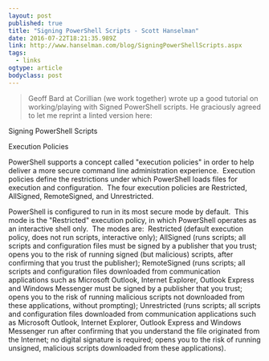 ```yaml
---
layout: post 
published: true 
title: "Signing PowerShell Scripts - Scott Hanselman" 
date: 2016-07-22T18:21:35.989Z 
link: http://www.hanselman.com/blog/SigningPowerShellScripts.aspx 
tags:
  - links
ogtype: article 
bodyclass: post 
---
```


> Geoff Bard at Corillian (we work together) wrote up a good tutorial on working/playing with Signed PowerShell scripts. He graciously agreed to let me reprint a linted version here:

Signing PowerShell Scripts

Execution Policies

PowerShell supports a concept called "execution policies" in order to help deliver a more secure command line administration experience.  Execution policies define the restrictions under which PowerShell loads files for execution and configuration.  The four execution policies are Restricted, AllSigned, RemoteSigned, and Unrestricted.

PowerShell is configured to run in its most secure mode by default.  This mode is the "Restricted" execution policy, in which PowerShell operates as an interactive shell only.  The modes are:  Restricted (default execution policy, does not run scripts, interactive only); AllSigned (runs scripts; all scripts and configuration files must be signed by a publisher that you trust; opens you to the risk of running signed (but malicious) scripts, after confirming that you trust the publisher); RemoteSigned (runs scripts; all scripts and configuration files downloaded from communication applications such as Microsoft Outlook, Internet Explorer, Outlook Express and Windows Messenger must be signed by a publisher that you trust; opens you to the risk of running malicious scripts not downloaded from these applications, without prompting); Unrestricted (runs scripts; all scripts and configuration files downloaded from communication applications such as Microsoft Outlook, Internet Explorer, Outlook Express and Windows Messenger run after confirming that you understand the file originated from the Internet; no digital signature is required; opens you to the risk of running unsigned, malicious scripts downloaded from these applications).